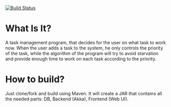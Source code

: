 [![Build Status](https://travis-ci.org/igorbasko01/stuff-doer.svg?branch=master)](https://travis-ci.org/igorbasko01/stuff-doer)
# What Is It?
A task management program, that decides for the user on what task to work now.
When the user adds a task to the system, he only controls the priority 
of the task, while the algorithm of the program will try to avoid starvation
and provide enough time to work on each task according to the priority.
# How to build?
Just clone/fork and build using Maven. It will create a JAR that contains all
the needed parts: DB, Backend (Akka), Frontend (Web UI). 

